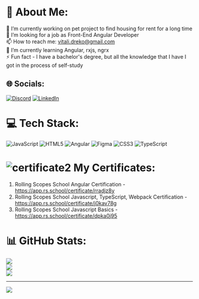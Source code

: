 # 💫 About Me:
🔭 I’m currently working on pet project to find housing for rent for a long time<br>👯 I’m looking for a job as Front-End Angular Developer<br>📫 How to reach me: vitali.dreko@gmail.com<br>🌱 I’m currently learning Angular, rxjs, ngrx<br>⚡ Fun fact - I have a bachelor's degree, but all the knowledge that I have I got in the process of self-study


## 🌐 Socials:
[![Discord](https://img.shields.io/badge/Discord-%237289DA.svg?logo=discord&logoColor=white)](htttps://discord.gg/Doka#4828)
<a href="https://www.linkedin.com/in/vitali-dreko/" target="_blank">
![LinkedIn](https://img.shields.io/badge/LinkedIn-%230077B5.svg?logo=linkedin&logoColor=white) </a>
# 💻 Tech Stack:
![JavaScript](https://img.shields.io/badge/javascript-%23323330.svg?style=for-the-badge&logo=javascript&logoColor=%23F7DF1E) ![HTML5](https://img.shields.io/badge/html5-%23E34F26.svg?style=for-the-badge&logo=html5&logoColor=white) ![Angular](https://img.shields.io/badge/angular-%23DD0031.svg?style=for-the-badge&logo=angular&logoColor=white) 	![Figma](https://img.shields.io/badge/figma-%23F24E1E.svg?style=for-the-badge&logo=figma&logoColor=white) ![CSS3](https://img.shields.io/badge/css3-%231572B6.svg?style=for-the-badge&logo=css3&logoColor=white) ![TypeScript](https://img.shields.io/badge/typescript-%23007ACC.svg?style=for-the-badge&logo=typescript&logoColor=white)

#  ![certificate2](https://user-images.githubusercontent.com/13405257/206186944-ed39fb3b-62c6-40b6-8973-5f41b08511ea.png) My Certificates:
1.  Rolling Scopes School Angular Certification - https://app.rs.school/certificate/rradjz8y  
2.  Rolling Scopes School Javascript, TypeScript, Webpack Certification - https://app.rs.school/certificate/j0kav78g
3.  Rolling Scopes School Javascript Basics - https://app.rs.school/certificate/dpka0j95
# 📊 GitHub Stats:
![](https://github-readme-stats.vercel.app/api?username=dokahp&theme=vue&hide_border=false&include_all_commits=true&count_private=true)<br/>
![](https://github-readme-streak-stats.herokuapp.com/?user=dokahp&theme=vue&hide_border=false)<br/>
![](https://github-readme-stats.vercel.app/api/top-langs/?username=dokahp&theme=vue&hide_border=false&include_all_commits=true&count_private=true&layout=compact)

---
[![](https://visitcount.itsvg.in/api?id=dokahp&icon=0&color=0)](https://visitcount.itsvg.in)
